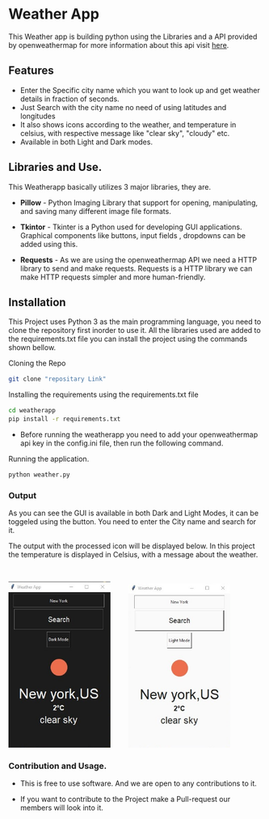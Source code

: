 # Weather App

This Weather app is building python using the Libraries and a API provided by openweathermap for more information about this api visit [here]("https://openweathermap.org/api").

## Features

-  Enter the Specific city name which you want to look up and get weather details in fraction of seconds.
-  Just Search with the city name no need of using latitudes and longitudes
-  It also shows icons according to the weather, and temperature in celsius, with respective message like "clear sky", "cloudy" etc.
-  Available in both Light and Dark modes.

## Libraries and Use.

This Weatherapp basically utilizes 3 major libraries, they are.

-  **Pillow** - Python Imaging Library that support for opening, manipulating, and saving many different image file formats.

-  **Tkintor** - Tkinter is a Python used for developing GUI applications. Graphical components like buttons, input fields , dropdowns can be added using this.

-  **Requests** - As we are using the openweathermap API we need a HTTP library to send and make requests. Requests is a HTTP library we can make HTTP requests simpler and more human-friendly.

## Installation

This Project uses Python 3 as the main programming language, you need to clone the repository first inorder to use it. All the libraries used are added to the requirements.txt file you can install the project using the commands shown bellow.

Cloning the Repo

```sh
git clone "repositary Link"
```

Installing the requirements using the requirements.txt file

```sh
cd weatherapp
pip install -r requirements.txt
```

-  Before running the weatherapp you need to add your openweathermap api key in the config.ini file, then run the following command.

Running the application.

```sh
python weather.py
```

### Output

As you can see the GUI is available in both Dark and Light Modes, it can be toggeled using the button. You need to enter the City name and search for it.

The output with the processed icon will be displayed below. In this project the temperature is displayed in Celsius, with a message about the weather.

&nbsp;

<p float="left">
<img src="/images/dark_output.jpg"  width="40%">
&nbsp; &nbsp; &nbsp; &nbsp;
<img src="/images/light_output.jpg"  width="40%">
</p>

### Contribution and Usage.

-  This is free to use software. And we are open to any contributions to it.

-  If you want to contribute to the Project make a Pull-request our members will look into it.
